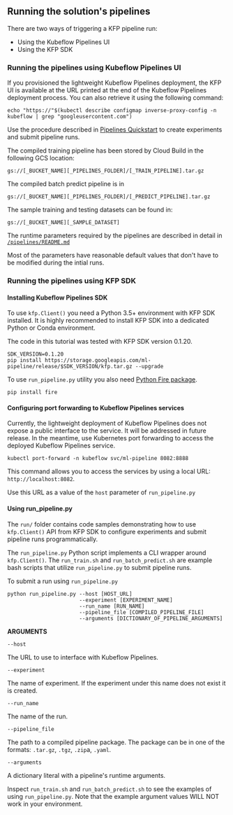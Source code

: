 ## Running the solution's pipelines

There are two ways of triggering a KFP pipeline run:
- Using the Kubeflow Pipelines UI
- Using the KFP SDK

### Running the pipelines using Kubeflow Pipelines UI

If you provisioned the lightweight Kubeflow Pipelines deployment, the KFP UI is available at the URL printed at the end of the Kubeflow Pipelines deployment process. You can also retrieve it using the following command:

`echo "https://"$(kubectl describe configmap inverse-proxy-config -n kubeflow | grep "googleusercontent.com")`

Use the procedure described in [Pipelines Quickstart](https://www.kubeflow.org/docs/pipelines/pipelines-quickstart/) to create experiments and submit pipeline runs.

The compiled training pipeline has been stored by Cloud Build in the following GCS location:

`gs://[_BUCKET_NAME][_PIPELINES_FOLDER]/[_TRAIN_PIPELINE].tar.gz`

The compiled batch predict pipeline is in

`gs://[_BUCKET_NAME][_PIPELINES_FOLDER]/[_PREDICT_PIPELINE].tar.gz`

The sample training and testing datasets can be found in:

`gs://[_BUCKET_NAME][_SAMPLE_DATASET]`

The runtime parameters required by the pipelines are described in detail in [`/pipelines/README.md`](/pipelines/README.md)

Most of the parameters have reasonable default values that don't have to be modified during the intial runs.

### Running the pipelines using KFP SDK

#### Installing Kubeflow Pipelines SDK

To use `kfp.Client()` you need a Python 3.5+ environment with KFP SDK installed. It is highly recommended to install KFP SDK into a dedicated Python or Conda environment.

The code in this tutorial was tested with KFP SDK version 0.1.20.

```
SDK_VERSION=0.1.20
pip install https://storage.googleapis.com/ml-pipeline/release/$SDK_VERSION/kfp.tar.gz --upgrade
```

To use `run_pipeline.py` utility you also need [Python Fire package](https://google.github.io/python-fire/guide/).
```
pip install fire
```

#### Configuring port forwarding to Kubeflow Pipelines services

Currently, the lightweight deployment of Kubeflow Pipelines does not expose a public interface to the service. It will be addressed in future release. In the meantime, use Kubernetes port forwarding to access the deployed Kubeflow Pipelines service.

```
kubectl port-forward -n kubeflow svc/ml-pipeline 8082:8888
```

This command allows you to access the services by using a local URL: `http://localhost:8082`.

Use this URL as a value of the `host` parameter of `run_pipeline.py`


#### Using run_pipeline.py

The `run/` folder contains code samples demonstrating how to use `kfp.Client()` API from KFP SDK to configure experiments and submit pipeline runs programmatically.

The `run_pipeline.py` Python script implements a CLI wrapper around `kfp.Client()`. The `run_train.sh` and `run_batch_predict.sh` are example bash scripts that utilize `run_pipeline.py` to submit pipeline runs.

To submit a run using `run_pipeline.py`

```
python run_pipeline.py --host [HOST_URL]
                       --experiment [EXPERIMENT_NAME]
                       --run_name [RUN_NAME]
                       --pipeline_file [COMPILED_PIPELINE_FILE]
                       --arguments [DICTIONARY_OF_PIPELINE_ARGUMENTS]
```

**ARGUMENTS**

`--host`

The URL to use to interface with Kubeflow Pipelines.

`--experiment`

The name of experiment. If the experiment under this name does not exist it is created.

`--run_name`

The name of the run.

`--pipeline_file`

The path to a compiled pipeline package. The package can be in one of the formats:
`.tar.gz`, `.tgz`, `.zip`a, `.yaml`.

`--arguments`

A dictionary literal with a pipeline's runtime arguments.


Inspect `run_train.sh` and `run_batch_predict.sh` to see the examples of using `run_pipeline.py`. Note that the example argument values WILL NOT work in your environment.





